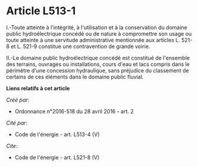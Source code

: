 # Article L513-1

I.-Toute atteinte à l'intégrité, à l'utilisation et à la conservation du domaine public hydroélectrique concédé ou de nature
à compromettre son usage ou toute atteinte à une servitude administrative mentionnée aux articles L. 521-8 et L. 521-9
constitue une contravention de grande voirie. 

II.-Le domaine public hydroélectrique concédé est constitué de l'ensemble des terrains, ouvrages ou installations, cours
d'eau et lacs compris dans le périmètre d'une concession hydraulique, sans préjudice du classement de certains de ces
éléments dans le domaine public fluvial.

**Liens relatifs à cet article**

_Créé par_:

  - Ordonnance n°2016-518 du 28 avril 2016 - art. 2

_Cité par_:

  - Code de l'énergie - art. L513-4 (V)

_Cite_:

  - Code de l'énergie - art. L521-8 (V)
